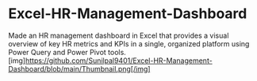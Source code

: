 # Excel-HR-Management-Dashboard
Made an HR management dashboard in Excel that provides a visual overview of key HR metrics and KPIs in a single, organized platform using Power Query and Power Pivot tools.
[img]https://github.com/Sunilpal9401/Excel-HR-Management-Dashboard/blob/main/Thumbnail.png[/img]
